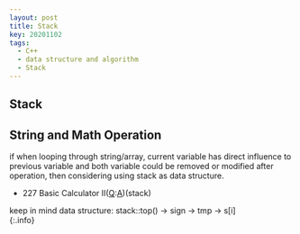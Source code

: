 ```yaml
---
layout: post
title: Stack
key: 20201102
tags:
  - C++
  - data structure and algorithm
  - Stack
---
```


## Stack



## String and Math Operation
if when looping through string/array, current variable has direct influence to previous variable and both variable could be removed or modified after operation, then considering using stack as data structure.

* 227 Basic Calculator II([Q](https://leetcode.com/problems/basic-calculator-ii/):[A]())(stack)

keep in mind data structure:
stack::top() -> sign -> tmp -> s[i]  
{:.info}
